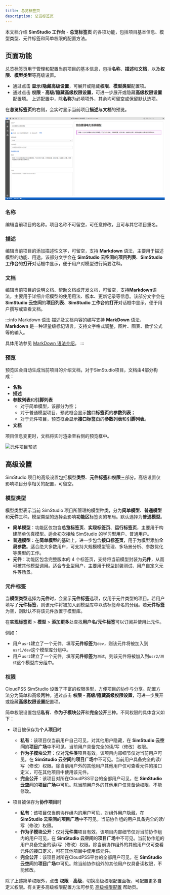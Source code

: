 ```yaml
---
title: 总览标签页
description: 总览标签页
---
```


本文档介绍 **SimStudio 工作台** - **总览标签页** 的各项功能，包括项目基本信息、模型类型、元件标签和简单权限的配置方法。

## 页面功能

总览标签页用于管理和配置当前项目的基本信息，包括**名称**、**描述**和**文档**，以及**权限**、**模型类型**等高级设置。
+ 通过点击 **显示/隐藏高级设置**，可展开或隐藏**权限**、**模型类型**配置项。
+ 通过点击 **权限** - **高级/隐藏高级权限设置**，可进一步展开或隐藏**高级权限设置**配置项。
上述配置中，除**名称**为必填项外，其余均可留空或保留默认选项。

在**总览标签页**的右侧，会实时显示当前项目**描述**与**文档**的预览。

![总览标签页](./1-1.png)

### 名称

编辑当前项目的名称。项目名称不可留空，可任意修改，且可与其它项目重名。

### 描述

编辑当前项目的添加描述性文字，可留空，支持 **Markdown** 语法，主要用于描述模型的功能、用途。该部分文字会在 **SimStudio 云空间**的**项目列表**、**SimStudio 工作台**的**打开**对话框中显示，便于用户对模型进行简要注释。

### 文档

编辑当前项目的说明文档、帮助文档或开发文档，可留空，支持**Markdown**语法，主要用于详细介绍模型的使用用法、版本、更新记录等信息。该部分文字会在 **SimStudio 云空间**的**项目列表**、**SimStudio 工作台**的**打开**对话框中显示，便于用户撰写或查看文档。

:::info Markdown 语法
描述及文档内容的编写支持 **MarkDown** 语法，**Markdown** 是一种轻量级标记语言，支持文字格式调整，图片、图表、数学公式等的输入。

具体用法参见 [MarkDown 语法介绍](/docs/meta/edit-help/markdown-intro/index.md)。
:::

### 预览

预览区会自动生成当前项目的介绍文档，对于SimStudio项目，文档由4部分构成：
+ **名称**
+ **描述**
+ **参数列表**和**引脚列表**
    + 对于简单模型，该部分为空；
    + 对于普通模型项目，预览框会显示**接口标签页**的**参数列表**；
    + 对于元件项目，预览框会显示**接口标签页**的**参数列表**和**引脚列表**。
+ **文档**

项目信息变更时，文档将实时渲染至右侧的预览框中。

![元件项目预览](./1-2.png)

## 高级设置

SimStudio 项目的高级设置包括模型**类型**、**元件标签**和**权限**三部分。高级设置仅影响项目分享相关的配置，可留空。

### 模型类型

模型类型表示当前 SimStudio 项目所管理的模型种类，分为**简单模型**、**普通模型**和**元件**三种。模型类型的选择会影响**功能区**标签页的布局。默认选择为**普通模型**。
+ **简单模型**：功能区仅包含**总览标签页**、**实现标签页**、**运行标签页**，主要用于构建简单仿真模型。适合初次接触 SimStudio 的学习型用户、普通用户。
+ **普通模型**：在**简单模型**的基础上，进一步包含**接口标签页**，用于为模型添加**全局参数**。适合绝大多数用户，可支持大规模模型管理、多场景分析、参数优化等类型的工作。
+ **元件**：功能区包含完整版本的 4 个标签页，支持将当前模型封装为**元件**，从而可被其他模型调用。适合专业型用户，主要用于模型封装测试、用户自定义元件等场景。

### 元件标签

当**模型类型**选择为**元件**时，会显示**元件标签**选项，仅用于元件类型的项目。若用户填写了**元件标签**，则该元件将被加入到模型库中以该标签命名的分组。若**元件标签**为空，则默认不将该元件放置于模型库。

在**实现标签页** > **模型** > **添加更多**处查找**用户名/元件标签**可以订阅并使用此元件。

例如：
+ 用户`usr1`建立了一个元件，填写**元件标签**为`dev`，则该元件将被加入到`usr1/dev`这个模型库分组中。
+ 用户`usr2`建立了一个元件，填写**元件标签**为`测试`，则该元件将被加入到`usr2/测试`这个模型库分组中。

### 权限

CloudPSS SimStudio 设置了丰富的权限类型，方便项目的协作与分享。配置方法分为简单和高级两种。通过点击 **权限** - **高级/隐藏高级权限设置**，可进一步展开或隐藏**高级权限设置**配置项。

简单权限设置包括**私有**、**作为子模块公开**和**完全公开**三种。不同权限的具体含义如下：

+ 项目被保存为**个人项目**时
    + **私有**：该项目仅当前用户自己可见，对其他用户隐藏，在 **SimStudio 云空间**的**项目广场**中不可见。当前用户具备完全的读/写（修改）权限。
    + **作为子模块公开**：仅对**元件类**项目有效。该项目内部细节仅对当前用户可见，在 **SimStudio 云空间**的**项目广场**中不可见。当前用户具备完全的读/写（修改）权限。除当前用户外的其他用户其他用户仅可查看元件的接口定义，可在其他项目中使用该元件。
    + **完全公开**：该项目对所在CloudPSS平台的全部用户可见，在 **SimStudio 云空间**的**项目广场**中可见。除当前用户外的其他用户仅具备读权限，不能修改。

+ 项目被保存为**协作项目**时
    + **私有**：该项目仅当前协作组内的用户可见，对组外用户隐藏，在 **SimStudio 云空间**的**项目广场**中不可见。当前协作组的用户具备完全的读/写（修改）权限。
    + **作为子模块公开**：仅对**元件类**项目有效。该项目内部细节仅对当前协作组内的用户可见，在 **SimStudio 云空间**的**项目广场**中不可见。当前协作组的用户具备完全的读/写（修改）权限。除当前协作组外的其他用户仅可查看元件的接口定义，可在其他项目中使用该元件。
    + **完全公开**：该项目对所在CloudPSS平台的全部用户可见，在 **SimStudio 云空间**的**项目广场**中可见。除当前协作组外的其他用户仅具备读权限，不能修改。

除了上述简单权限外，点击 **权限** - **高级**，切换高级权限配置面板，可配置更多自定义权限。有关更多高级权限配置方法可参见 [高级权限配置](../../../../../account/settings/sdk-token/index.md) 帮助页。


<!-- ## 案例

:::warning
这里可以不放案例！
:::

import Tabs from '@theme/Tabs';
import TabItem from '@theme/TabItem';

<Tabs>
<TabItem value="js" label="简单模型项目信息配置">

![简单模型](./1.png)

</TabItem>
<TabItem value="java" label="普通模型项目信息配置">

![普通模型](./2.png)

</TabItem>
<TabItem value="py" label="元件模型项目信息配置">

![元件](./3.png)
</TabItem>
</Tabs> -->


